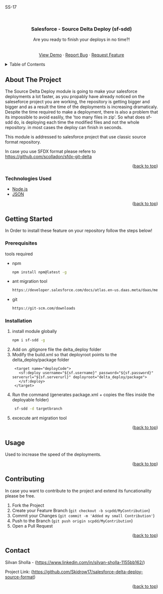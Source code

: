 SS-17

<div id="top"></div>

<!-- PROJECT LOGO -->
<br />
<div align="center">
  
  <h3 align="center"> Salesforce - Source Delta Deploy (sf-sdd) </h3>

  <p align="center">
    Are you ready to finish your deploys in no time?!
    <br />
    <br />
    <br />
    <a href="https://www.youtube.com/watch?v=n0wU1zf0HIM">View Demo</a>
    ·
    <a href="https://github.com/Skidrow17/salesforce-delta-deploy-source-format/issues">Report Bug</a>
    ·
    <a href="https://github.com/Skidrow17/salesforce-delta-deploy-source-format/issues">Request Feature</a>
  </p>
</div>



<!-- TABLE OF CONTENTS -->
<details>
  <summary>Table of Contents</summary>
  <ol>
    <li>
      <a href="#about-the-project">About The Project</a>
    </li>
    <li>
      <a href="#getting-started">Getting Started</a>
      <ul>
        <li><a href="#prerequisites">Prerequisites</a></li>
        <li><a href="#installation">Installation</a></li>
      </ul>
    </li>
    <li><a href="#usage">Usage</a></li>
    <li><a href="#contributing">Contributing</a></li>
    <li><a href="#contact">Contact</a></li>
  </ol>
</details>



<!-- ABOUT THE PROJECT -->
## About The Project

The Source Delta Deploy module is going to make your salesforce deployments a lot faster, as you propably have already noticed on the saleseforce project you are working, the repository is getting bigger and bigger and as a result the time of the deployments is increasing dramaticaly. Despite the time required to make a deployment, there is also a problem that its impossible to avoid easlily, the 'too many files in zip'. So what does sf-sdd do, is deploying each time the modified files and not the whole repository. in most cases the deploy can finish in seconds.

This module is addressed to salesforce project that use classic source format repository.

In case you use SFDX format please refere to https://github.com/scolladon/sfdx-git-delta 

<p align="right">(<a href="#top">back to top</a>)</p>



### Technologies Used

* [Node.js](https://nodejs.org/en/)
* [JSON](https://www.json.org/json-en.html)


<p align="right">(<a href="#top">back to top</a>)</p>



<!-- GETTING STARTED -->
## Getting Started

In Order to install these feature on your repository follow the steps below!

### Prerequisites

tools required

* npm
  ```sh
  npm install npm@latest -g
  ```
* ant migration tool
  ```sh
  https://developer.salesforce.com/docs/atlas.en-us.daas.meta/daas/meta_development.htm
  ```
* git
  ```sh
  https://git-scm.com/downloads
  ```
  
### Installation

1. install module globally
   ```sh
   npm i sf-sdd -g
   ```
2. Add on .gitignore file the delta_deploy folder
3. Modify the build.xml so that deployroot points to the delta_deploy/package folder
   ```
    <target name="deployCode">
      <sf:deploy username="${sf.username}" password="${sf.password}" serverurl="${sf.serverurl}" deployroot="delta_deploy/package">
      </sf:deploy>
    </target>
    ```
4. Run the command (generates package.xml + copies the files inside the deployable folder)
   ```sh 
    sf-sdd -d targetbranch
   ```
5. excecute ant migration tool
   
<p align="right">(<a href="#top">back to top</a>)</p>



<!-- USAGE EXAMPLES -->
## Usage

Used to increase the speed of the deployments.

<p align="right">(<a href="#top">back to top</a>)</p>


<!-- CONTRIBUTING -->
## Contributing

In case you want to contribute to the project and extend its funcationality please be free.

1. Fork the Project
2. Create your Feature Branch (`git checkout -b scpdd/MyContribution`)
3. Commit your Changes (`git commit -m 'Added my small Contribution'`)
4. Push to the Branch (`git push origin scpdd/MyContribution`)
5. Open a Pull Request

<p align="right">(<a href="#top">back to top</a>)</p>


<!-- CONTACT -->
## Contact

Silvan Sholla - (https://www.linkedin.com/in/silvan-sholla-1155bb162/)

Project Link: (https://github.com/Skidrow17/salesforce-delta-deploy-source-format)

<p align="right">(<a href="#top">back to top</a>)</p>
